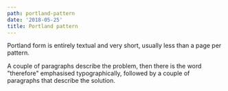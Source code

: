 ```yaml
---
path: portland-pattern
date: '2018-05-25'
title: Portland pattern
---
```

Portland form is entirely textual and very short, usually less than a page per pattern. 

A couple of paragraphs describe the problem, then there is the word "therefore" emphasised typographically, followed by a couple of paragraphs that describe the solution.
